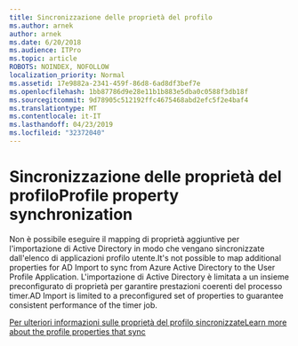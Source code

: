 ```yaml
---
title: Sincronizzazione delle proprietà del profilo
ms.author: arnek
author: arnek
ms.date: 6/20/2018
ms.audience: ITPro
ms.topic: article
ROBOTS: NOINDEX, NOFOLLOW
localization_priority: Normal
ms.assetid: 17e9882a-2341-459f-86d8-6ad8df3bef7e
ms.openlocfilehash: 1bb87786d9e28e11b1b883e5dba0c0588f3db18f
ms.sourcegitcommit: 9d78905c512192ffc4675468abd2efc5f2e4baf4
ms.translationtype: MT
ms.contentlocale: it-IT
ms.lasthandoff: 04/23/2019
ms.locfileid: "32372040"
---
```

# <a name="profile-property-synchronization"></a><span data-ttu-id="0ac1a-102">Sincronizzazione delle proprietà del profilo</span><span class="sxs-lookup"><span data-stu-id="0ac1a-102">Profile property synchronization</span></span>

<span data-ttu-id="0ac1a-103">Non è possibile eseguire il mapping di proprietà aggiuntive per l'importazione di Active Directory in modo che vengano sincronizzate dall'elenco di applicazioni profilo utente.</span><span class="sxs-lookup"><span data-stu-id="0ac1a-103">It's not possible to map additional properties for AD Import to sync from Azure Active Directory to the User Profile Application.</span></span> <span data-ttu-id="0ac1a-104">L'importazione di Active Directory è limitata a un insieme preconfigurato di proprietà per garantire prestazioni coerenti del processo timer.</span><span class="sxs-lookup"><span data-stu-id="0ac1a-104">AD Import is limited to a preconfigured set of properties to guarantee consistent performance of the timer job.</span></span>
  
[<span data-ttu-id="0ac1a-105">Per ulteriori informazioni sulle proprietà del profilo sincronizzate</span><span class="sxs-lookup"><span data-stu-id="0ac1a-105">Learn more about the profile properties that sync</span></span>](https://go.microsoft.com/fwlink/?linkid=875671)
  

